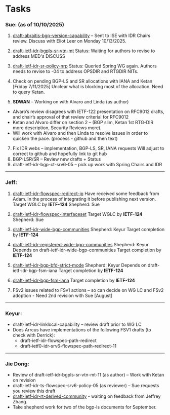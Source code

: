 # Tasks

### Sue: (as of 10/10/2025) 

1. [draft-abraitis-bgp-version-capability](https://datatracker.ietf.org/doc/html/draft-abraitis-bgp-version-capability) – 
  Sent to ISE with IDR Chairs review.  Discuss with Eliot Leer on Monday 10/13/2025.
2. [draft-ietf-idr-bgpls-sr-vtn-mt](https://datatracker.ietf.org/doc/draft-ietf-idr-bgpls-sr-vtn-mt/)
   Status: Waiting for authors to revise to address MED's DISCUSS
4. [draft-ietf-idr-sr-policy-nrp](https://datatracker.ietf.org/doc/draft-ietf-idr-sr-policy-nrp/)
    Status: Queried Spring WG again.  Authors needs to revise to -04 to address OPSDIR and RTGDIR NITs.
5. Check on pending BGP-LS and SR allocations with IANA and Ketan [Friday 7/11/2025]
   Unclear what is blocking most of the allocation. Need to query Ketan.  
   
6. **SDWAN** – Working on with Alvaro and Linda (as author)  
  * Alvaro’s review disagrees with IETF-122 presentation on RFC9012 drafts, and chair’s approval of that review criterial for RFC9012
  * Ketan and Alvaro differ on section 2 – (BGP slim, Ketan 1st RTG-DIR more description, Security Reviews more).    
  * Will work with Alvaro and then Linda to resolve issues in order to quicken the pace.  (process -  github and then text) 

7. Fix IDR webs – implementation, BGP-LS, SR, IANA requests
   Will adjust to correct to github and hopefully link to git hub
8.  BGP-LSR/SR – Review new drafts   + Status  
9. draft-ietf-idr-bgp-ct-srv6-05 – pick up work with Spring Chairs and IDR  
------

 ### Jeff:

1. [draft-ietf-idr-flowspec-redirect-ip](https://datatracker.ietf.org/doc/draft-ietf-idr-flowspec-redirect-ip/)
   Have received some feedback from Adam.  In the process of integrating it before publishing next version.
   Target WGLC by **IETF-124**
   Shepherd: Sue 

1. [draft-ietf-idr-flowspec-interfaceset](https://datatracker.ietf.org/doc/html/draft-ietf-idr-flowspec-interfaceset) 
   Target WGLC by **IETF-124**
   Shepherd: Sue 

1. [draft-ietf-idr-wide-bgp-communities](https://datatracker.ietf.org/doc/draft-ietf-idr-wide-bgp-communities/) 
   Shepherd: Keyur
   Target completion by **IETF-124**

1. [draft-ietf-idr-registered-wide-bgp-communities](https://datatracker.ietf.org/doc/draft-ietf-idr-registered-wide-bgp-communities/) 
   Shepherd: Keyur
   Depends on draft-ietf-idr-wide-bgp-communities
   Target completion by **IETF-124**

1. [draft-ietf-idr-bgp-bfd-strict-mode](https://datatracker.ietf.org/doc/draft-ietf-idr-bgp-bfd-strict-mode/)
   Shepherd: Keyur
   Depends on draft-ietf-idr-bgp-fsm-iana
   Target completion by **IETF-124**

1. [draft-ietf-idr-bgp-fsm-iana](https://datatracker.ietf.org/doc/draft-ietf-idr-bgp-fsm-iana/)
   Target completion by **IETF-124**

1. FSv2 issues related to FSv1 actions – so can decide on WG LC and FSv2 adoption  - Need 2nd revision with Sue [August]

------

### Keyur:

* draft-ietf-idr-linklocal-capability – review draft prior to WG LC
* Does Arrcus have implementations of the following FSV1 drafts (to check with Derrick):
  * draft-ietf-idr-flowspec-path-redirect
  * draft-ietf0-idr-srv6-flowspec-path-redirect-11  

------

 ### Jie Dong:

* Review of draft-ietf-idr-bgpls-sr-vtn-mt-11 (as author) –  Work with Ketan on revision 
* draft-ietf-idr-ts-flowspec-srv6-policy-05 (as reviewer) – Sue requests you review this draft 
* [draft-ietf-idr-rt-derived-community](https://datatracker.ietf.org/doc/html/draft-ietf-idr-rt-derived-community-04) - waiting on feedback from Jeffrey Zhang.
* Take shepherd work for two of the bgp-ls documents for September.

## 
